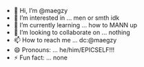 - 👋 Hi, I’m @maegzy
- 👀 I’m interested in ... men or smth idk
- 🌱 I’m currently learning ... how to MANN up
- 💞️ I’m looking to collaborate on ... nothing
- 📫 How to reach me ... dc:@maegzy
- 😄 Pronouns: ... he/him/EPICSELF!!!
- ⚡ Fun fact: ... none

<!---
maegzy/maegzy is a ✨ special ✨ repository because its `README.md` (this file) appears on your GitHub profile.
You can click the Preview link to take a look at your changes.
--->
